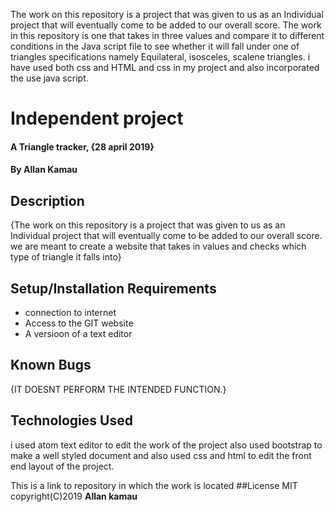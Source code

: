 The work on this repository is a project that was given to us as an Individual project that will eventually come to be added to our overall score.
The work in this repository  is one that takes in three values and compare it to different conditions in the Java script file to see whether it will fall under one of triangles specifications namely Equilateral, isosceles, scalene triangles. i have used both css and HTML and css in my project and also incorporated the use java script.

# Independent project
#### A Triangle tracker, {28 april 2019}
#### By **Allan Kamau**
## Description
{The work on this repository is a project that was given to us as an Individual project that will eventually come to be added to our overall score. we are meant to create a website that takes in values and checks which type of triangle it falls into}
## Setup/Installation Requirements
* connection to internet
* Access to the GIT website
* A versioon of a text editor

## Known Bugs
{IT DOESNT PERFORM THE INTENDED FUNCTION.}
## Technologies Used
i used atom text editor to edit the work of the project also used bootstrap to make a well styled document and also used css and html to edit the front end layout of the project.

This is a link to repository in which the work is located
##License
MIT copyright(C)2019 **Allan kamau**
